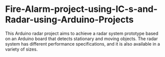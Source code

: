 # Fire-Alarm-project-using-IC-s-and-Radar-using-Arduino-Projects

This Arduino radar project aims to achieve a radar system prototype based on an Arduino board that detects stationary and moving objects. The radar system has different performance specifications, and it is also available in a variety of sizes.

